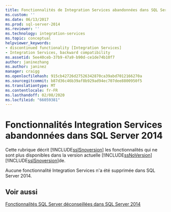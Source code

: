 ```yaml
---
title: Fonctionnalités de Integration Services abandonnées dans SQL Server 2014 | Microsoft Docs
ms.custom: ''
ms.date: 06/13/2017
ms.prod: sql-server-2014
ms.reviewer: ''
ms.technology: integration-services
ms.topic: conceptual
helpviewer_keywords:
- discontinued functionality [Integration Services]
- Integration Services, backward compatibility
ms.assetid: 5ee40ceb-37b9-47a9-b90d-ce1de74b10f7
author: janinezhang
ms.author: janinez
manager: craigg
ms.openlocfilehash: 915cb42726d27526342870ca39abd7012166270a
ms.sourcegitcommit: b87d36c46b39af8b929ad94ec707dee8800950f5
ms.translationtype: MT
ms.contentlocale: fr-FR
ms.lasthandoff: 02/08/2020
ms.locfileid: "66059381"
---
```

# <a name="discontinued-integration-services-functionality-in-sql-server-2014"></a>Fonctionnalités Integration Services abandonnées dans SQL Server 2014
  Cette rubrique décrit [!INCLUDE[ssISnoversion](../includes/ssisnoversion-md.md)] les fonctionnalités qui ne sont plus disponibles dans la version actuelle [!INCLUDE[ssNoVersion](../includes/ssnoversion-md.md)] [!INCLUDE[ssISnoversion](../includes/ssisnoversion-md.md)]de.  
  
 Aucune fonctionnalité Integration Services n'a été supprimée dans SQL Server 2014.  
  
## <a name="see-also"></a>Voir aussi  
 [Fonctionnalités SQL Server déconseillées dans SQL Server 2014](../../2014/getting-started/deprecated-sql-server-features-in-sql-server-2014.md)  
  
  
